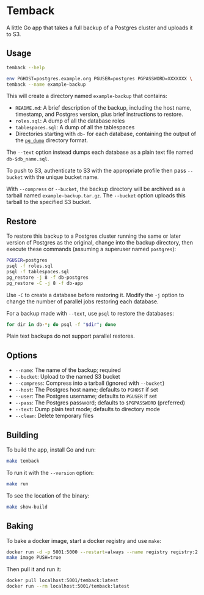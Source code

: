 Temback
=======

A little Go app that takes a full backup of a Postgres cluster and uploads it
to S3.

Usage
-----

```sh
temback --help

env PGHOST=postgres.example.org PGUSER=postgres PGPASSWORD=XXXXXXX \
temback --name example-backup
```

This will create a directory named `example-backup` that contains:

*   `README.md`: A brief description of the backup, including the host name,
    timestamp, and Postgres version, plus brief instructions to restore.
*   `roles.sql`: A dump of all the database roles
*   `tablespaces.sql`: A dump of all the tablespaces
*   Directories starting with `db-` for each database, containing the output
    of the [`pg_dump`] directory format.

The `--text` option instead dumps each database as a plain text file named
`db-$db_name.sql`.

To push to S3, authenticate to S3 with the appropriate profile then pass
`--bucket` with the unique bucket name.

With `--compress` or `--bucket`, the backup directory will be archived as a
tarball named `example-backup.tar.gz`. The `--bucket` option uploads this
tarball to the specified S3 bucket.

Restore
-------

To restore this backup to a Postgres cluster running the same or later version
of Postgres as the original, change into the backup directory, then execute
these commands (assuming a superuser named `postgres`):

```sh
PGUSER=postgres
psql -f roles.sql
psql -f tablespaces.sql
pg_restore -j 8 -f db-postgres
pg_restore -C -j 8 -f db-app
```

Use `-C` to create a database before restoring it. Modify the `-j` option to
change the number of parallel jobs restoring each database.

For a backup made with `--text`, use `psql` to restore the databases:

```sh
for dir in db-*; do psql -f "$dir"; done
```

Plain text backups do not support parallel restores.

Options
-------

*   `--name`: The name of the backup; required
*   `--bucket`: Upload to the named S3 bucket
*   `--compress`: Compress into a tarball (ignored with `--bucket`)
*   `--host`: The Postgres host name; defaults to `PGHOST` if set
*   `--user`: The Postgres username; defaults to `PGUSER` if set
*   `--pass`: The Postgres password; defaults to `$PGPASSWORD` (preferred)
*   `--text`: Dump plain text mode; defaults to directory mode
*   `--clean`: Delete temporary files

Building
--------

To build the app, install Go and run:

```sh
make temback
```

To run it with the `--version` option:

```sh
make run
```

To see the location of the binary:

```sh
make show-build
```

Baking
------

To bake a docker image, start a docker registry and use `make`:

```sh
docker run -d -p 5001:5000 --restart=always --name registry registry:2
make image PUSH=true
```

Then pull it and run it:

```sh
docker pull localhost:5001/temback:latest
docker run --rm localhost:5001/temback:latest
```

[`pg_dump`]: https://www.postgresql.org/docs/current/app-pgdump.html
